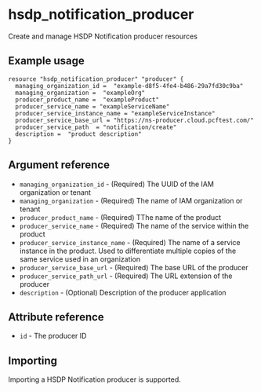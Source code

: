 # hsdp_notification_producer
Create and manage HSDP Notification producer resources

## Example usage

```hcl
resource "hsdp_notification_producer" "producer" {
  managing_organization_id =  "example-d8f5-4fe4-b486-29a7fd30c9ba"
  managing_organization =  "exampleOrg"
  producer_product_name =  "exampleProduct"
  producer_service_name = "exampleServiceName"
  producer_service_instance_name = "exampleServiceInstance"
  producer_service_base_url = "https://ns-producer.cloud.pcftest.com/"
  producer_service_path  = "notification/create"
  description =  "product description"
}
```

## Argument reference
* `managing_organization_id` - (Required) The UUID of the IAM organization or tenant
* `managing_organization` - (Required) The name of IAM organization or tenant
* `producer_product_name` - (Required) TThe name of the product
* `producer_service_name` - (Required) The name of the service within the product
* `producer_service_instance_name` - (Required) The name of a service instance in the product. Used to differentiate multiple copies of the same service used in an organization
* `producer_service_base_url` - (Required) The base URL of the producer
* `producer_service_path_url` - (Required) The URL extension of the producer
* `description` - (Optional) Description of the producer application

## Attribute reference
* `id` - The producer ID

## Importing
Importing a HSDP Notification producer is supported.